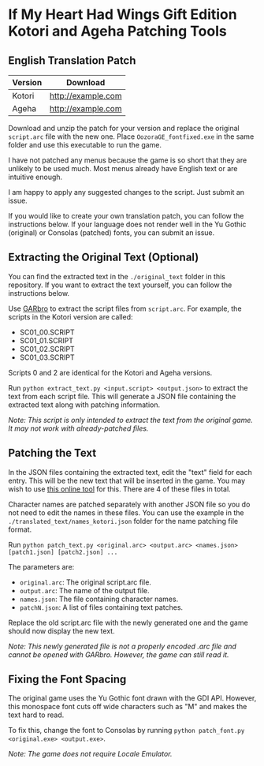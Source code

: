 # If My Heart Had Wings Gift Edition Kotori and Ageha Patching Tools

## English Translation Patch

| Version | Download |
|---------|----------|
| Kotori  | <http://example.com> |
| Ageha   | <http://example.com> |

Download and unzip the patch for your version and replace the original `script.arc` file with the new one. Place `OozoraGE_fontfixed.exe` in the same folder and use this executable to run the game.

I have not patched any menus because the game is so short that they are unlikely to be used much. Most menus already have English text or are intuitive enough.

I am happy to apply any suggested changes to the script. Just submit an issue.

If you would like to create your own translation patch, you can follow the instructions below. If your language does not render well in the Yu Gothic (original) or Consolas (patched) fonts, you can submit an issue.

## Extracting the Original Text (Optional)

You can find the extracted text in the `./original_text` folder in this repository. If you want to extract the text yourself, you can follow the instructions below.

Use [GARbro](https://github.com/morkt/GARbro) to extract the script files from `script.arc`. For example, the scripts in the Kotori version are called:

- SC01_00.SCRIPT
- SC01_01.SCRIPT
- SC01_02.SCRIPT
- SC01_03.SCRIPT

Scripts 0 and 2 are identical for the Kotori and Ageha versions.

Run `python extract_text.py <input.script> <output.json>` to extract the text from each script file. This will generate a JSON file containing the extracted text along with patching information.

_Note: This script is only intended to extract the text from the original game. It may not work with already-patched files._

## Patching the Text

In the JSON files containing the extracted text, edit the "text" field for each entry. This will be the new text that will be inserted in the game. You may wish to use [this online tool](https://sodeve.net/sencha/json-table-editor/) for this. There are 4 of these files in total.

Character names are patched separately with another JSON file so you do not need to edit the names in these files. You can use the example in the `./translated_text/names_kotori.json` folder for the name patching file format.

Run `python patch_text.py <original.arc> <output.arc> <names.json> [patch1.json] [patch2.json] ...`

The parameters are:
- `original.arc`: The original script.arc file.
- `output.arc`: The name of the output file.
- `names.json`: The file containing character names.
- `patchN.json`: A list of files containing text patches.

Replace the old script.arc file with the newly generated one and the game should now display the new text.

_Note: This newly generated file is not a properly encoded .arc file and cannot be opened with GARbro. However, the game can still read it._

## Fixing the Font Spacing

The original game uses the Yu Gothic font drawn with the GDI API. However, this monospace font cuts off wide characters such as "M" and makes the text hard to read.

To fix this, change the font to Consolas by running `python patch_font.py <original.exe> <output.exe>`.

_Note: The game does not require Locale Emulator._
